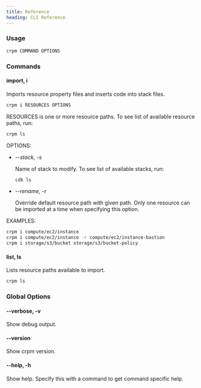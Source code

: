 ```yaml
---
title: Reference
heading: CLI Reference
---
```

### Usage

```bash
crpm COMMAND OPTIONS
```

### Commands

#### import, i

Imports resource property files and inserts code into stack files.

```bash
crpm i RESOURCES OPTIONS
```

RESOURCES is one or more resource paths.  To see list of available resource paths, run:

```bash
crpm ls
```

OPTIONS:

 *  *\-\-stack, -s*
    
    Name of stack to modify.  To see list of available stacks, run:
    
    ```bash
    cdk ls
    ```

 *  *\-\-rename, -r*
    
    Override default resource path with given path.  Only one resource
    can be imported at a time when specifying this option.

EXAMPLES:

```bash
crpm i compute/ec2/instance
crpm i compute/ec2/instance -r compute/ec2/instance-bastion
crpm i storage/s3/bucket storage/s3/bucket-policy
```

#### list, ls

Lists resource paths available to import.

```bash
crpm ls
```

### Global Options

#### \-\-verbose, -v

Show debug output.

#### \-\-version

Show crpm version.

#### \-\-help, -h

Show help.  Specify this with a command to get command specific help.
